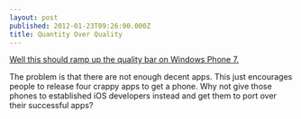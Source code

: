```yaml
---
layout: post
published: 2012-01-23T09:26:00.000Z
title: Quantity Over Quality
---
```


[Well this should ramp up the quality bar on Windows Phone 7.](http://blogs.msdn.com/b/ukmsdn/archive/2012/01/20/publish-4-original-amp-unique-windows-phone-apps-amp-get-a-nokia-lumia-800-windows-phone.aspx)

The problem is that there are not enough decent apps. This just encourages people to release four crappy apps to get a phone. Why not give those phones to established iOS developers instead and get them to port over their successful apps?
